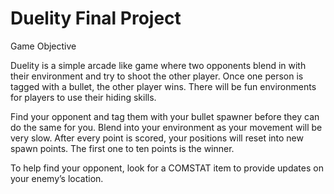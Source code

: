 # Duelity Final Project

Game Objective

Duelity is a simple arcade like game where two opponents blend in with their environment and try to shoot the other player. Once one person is tagged with a bullet, the other player wins. There will be fun environments for players to use their hiding skills. 

Find your opponent and tag them with your bullet spawner before they can do the same for you. Blend into your environment as your movement will be very slow. After every point is scored, your positions will reset into new spawn points. The first one to ten points is the winner.

To help find your opponent, look for a COMSTAT item to provide updates on your enemy’s location.
